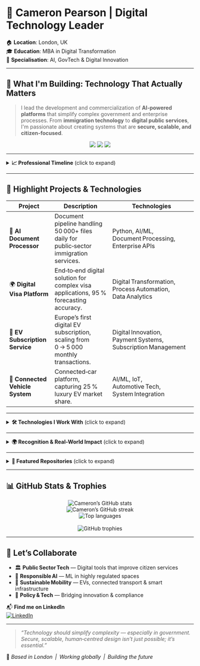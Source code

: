 # 👋 Cameron Pearson | Digital Technology Leader

🏠 **Location**: London, UK  
🎓 **Education**: MBA in Digital Transformation  
🤖 **Specialisation**: AI, GovTech & Digital Innovation  

---

## 🚀 What I'm Building: Technology That Actually Matters

> I lead the development and commercialization of **AI‑powered platforms** that simplify complex government and enterprise processes. From **immigration technology** to **digital public services**, I'm passionate about creating systems that are **secure, scalable, and citizen‑focused**.

<p align="center">
  <img src="https://img.shields.io/badge/Public%20Sector%20Innovation-%F0%9F%91%AE-blue" />
  <img src="https://img.shields.io/badge/AI%20Governance-%F0%9F%92%AC-purple" />
  <img src="https://img.shields.io/badge/Real%20World%20Impact-%E2%9C%85-success" />
</p>

---

<details>
<summary><strong>📈 Professional Timeline</strong> (click to expand)</summary>

### 🧠 2025–Present: Leading AI Innovation  
**Director of Business Development** | *AI Immigration Tech Firm*  
- Processing 50 000+ documents/day with AI models  
- 95 %+ monthly forecasting accuracy  
- Secured government‑scale enterprise contracts  

### 🌍 2024–2025: European Market Expansion  
**Sales Director (Europe)** | *Digital Visa Solutions*  
- Grew market share by 30 % in UK & Central Europe  
- Delivered €1 M+ revenue via premium digital services  

### ⚡ 2020–2024: EV & Mobility Revolution  
**Digital Product Leader** | *Mobility Tech Platform*  
- Launched Europe’s first digital EV subscription  
- Scaled to 5 K+ monthly transactions in 18 months  

### 🚗 2016–2020: Automotive Innovation  
**Innovation Manager** | *Premium Auto Manufacturer*  
- Captured 25 % luxury EV market via connected tech  
- Built AI inventory system boosting efficiency 30 %  

### 🌱 2019: GitHub Journey Begins  
Started contributing to open‑source during global mobility projects.

</details>

---

## 🧩 Highlight Projects & Technologies

| **Project** | **Description** | **Technologies** |
|------------|-----------------|------------------|
| 📄 **AI Document Processor** | Document pipeline handling 50 000+ files daily for public‑sector immigration services. | Python, AI/ML, Document Processing, Enterprise APIs |
| 🌍 **Digital Visa Platform** | End‑to‑end digital solution for complex visa applications, 95 % forecasting accuracy. | Digital Transformation, Process Automation, Data Analytics |
| 🚗 **EV Subscription Service** | Europe’s first digital EV subscription, scaling from 0 → 5 000 monthly transactions. | Digital Innovation, Payment Systems, Subscription Management |
| 🔗 **Connected Vehicle System** | Connected‑car platform, capturing 25 % luxury EV market share. | AI/ML, IoT, Automotive Tech, System Integration |

---

<details>
<summary><strong>🛠️ Technologies I Work With</strong> (click to expand)</summary>

### 💡 Core Stack

**Frontend**  
![React](https://img.shields.io/badge/React-20232A?style=for-the-badge&logo=react&logoColor=61DAFB)
![HTML5](https://img.shields.io/badge/HTML5-E34F26?style=for-the-badge&logo=html5&logoColor=white)
![CSS3](https://img.shields.io/badge/CSS3-1572B6?style=for-the-badge&logo=css3&logoColor=white)
![Tailwind](https://img.shields.io/badge/Tailwind-06B6D4?style=for-the-badge&logo=tailwind-css&logoColor=white)
![Web‑Components](https://img.shields.io/badge/Web--Components-29ABE2?style=for-the-badge&logo=webcomponents.org&logoColor=white)

**Backend**  
![Node.js](https://img.shields.io/badge/Node.js-339933?style=for-the-badge&logo=node.js&logoColor=white)
![Express](https://img.shields.io/badge/Express.js-000000?style=for-the-badge&logo=express&logoColor=white)

**Databases**  
![PostgreSQL](https://img.shields.io/badge/PostgreSQL-316192?style=for-the-badge&logo=postgresql&logoColor=white)
![MongoDB](https://img.shields.io/badge/MongoDB-47A248?style=for-the-badge&logo=mongodb&logoColor=white)
![Real‑Time Analytics](https://img.shields.io/badge/Real--Time_Analytics-FF6F00?style=for-the-badge&logo=apache-kafka&logoColor=white)

**Cloud**  
![AWS](https://img.shields.io/badge/AWS-232F3E?style=for-the-badge&logo=amazon-aws&logoColor=white)
![EC2](https://img.shields.io/badge/EC2-orange?style=for-the-badge&logo=amazonec2&logoColor=white)
![S3](https://img.shields.io/badge/S3-569A31?style=for-the-badge&logo=amazon-s3&logoColor=white)
![CloudWatch](https://img.shields.io/badge/CloudWatch-FF4F00?style=for-the-badge&logo=amazon-cloudwatch&logoColor=white)

**AI / Machine Learning**  
![AI Tools](https://img.shields.io/badge/AI_Tools-7E57C2?style=for-the-badge&logo=tensorflow&logoColor=white)
![Document Parsing](https://img.shields.io/badge/Document_Parsing-FFC107?style=for-the-badge&logo=docsdotai&logoColor=black)
![Automation](https://img.shields.io/badge/Automation-2196F3?style=for-the-badge&logo=zapier&logoColor=white)

---

### 🚀 Where I Build

- 🏛️ **GovTech** — Immigration, Border & Identity  
- 🚗 **Mobility** — EV Subscriptions, Connected Transport  
- 📊 **AI** — Predictive Systems, NLP, Document AI  
- 📜 **PolicyTech** — AI Regulation, Cross‑Border Compliance  

</details>

---

<details>
<summary><strong>🌍 Recognition & Real‑World Impact</strong> (click to expand)</summary>

### 🏆 Awards & Honours
- 🏅 Innovation Award – Major European Mobility Company (2022)  
- 🎓 Provost’s Letter of Excellence – MBA Distinction  
- 🎯 50 % Scholarship – Top Business School in Digital Transformation  

### 🎤 Speaker & Advisor Roles
- Tech Conferences – Public‑Sector AI Innovation  
- Policy Forums – European AI governance contributor  
- Industry Associations – Technology advisor  
- Mentorship – Supporting GovTech founders  

### 📊 Key Metrics
- £5 M+ annual recurring revenue generated  
- 20 % YoY growth, even in volatile markets  
- £3 M+ tech budgets managed  

</details>

---

<details>
<summary><strong>📂 Featured Repositories</strong> (click to expand)</summary>

- 🧩 **`pool_website`** — Mobility platform integrating real‑time vehicle data  
- 🌐 **`govtech_tools`** — Immigration & border technology utilities  
- 🏗️ **`digital_frameworks`** — Scalable transformation blueprints for regulated sectors  

```text
📆 My GitHub Journey
2019  🌱  Started with auto tech in the Southern Hemisphere  
2020  🚀  Mobility transformation projects  
2021  📈  Enterprise expansion & open‑source growth  
2022  🏆  Industry‑recognised innovation  
2023  🎓  MBA research on AI‑driven innovation  
2024  🌍  Governance & compliance tech projects  
2025  🇬🇧  Building UK public‑sector platforms  
```

</details>

---

## 📊 GitHub Stats & Trophies

<p align="center">
  <img src="https://github-readme-stats.vercel.app/api?username=techcam80s&theme=gruvbox_light&hide_border=false&include_all_commits=false&count_private=true" alt="Cameron’s GitHub stats" />
  <br/>
  <img src="https://nirzak-streak-stats.vercel.app/?user=techcam80s&theme=gruvbox_light&hide_border=false" alt="Cameron’s GitHub streak" />
  <br/>
  <img src="https://github-readme-stats.vercel.app/api/top-langs/?username=techcam80s&theme=gruvbox_light&hide_border=false&include_all_commits=false&count_private=true&layout=compact" alt="Top languages" />
  <br/><br/>
  <img src="https://github-profile-trophy.vercel.app/?username=techcam80s&theme=solarized-light&no-frame=false&no-bg=false&margin-w=4" alt="GitHub trophies" />
</p>

---

## 🤝 Let’s Collaborate

- 🏛️ **Public Sector Tech** — Digital tools that improve citizen services  
- 🤖 **Responsible AI** — ML in highly regulated spaces  
- 🚗 **Sustainable Mobility** — EVs, connected transport & smart infrastructure  
- 📜 **Policy & Tech** — Bridging innovation & compliance  

📬 **Find me on LinkedIn**  
[![LinkedIn](https://img.shields.io/badge/Cameron%20Pearson-LinkedIn-blue?logo=linkedin&style=for-the-badge)](https://www.linkedin.com/in/Cameron-Pearson/)

---

> *“Technology should simplify complexity — especially in government. Secure, scalable, human‑centred design isn’t just possible; it’s essential.”*

📍 *Based in London | Working globally | Building the future*
